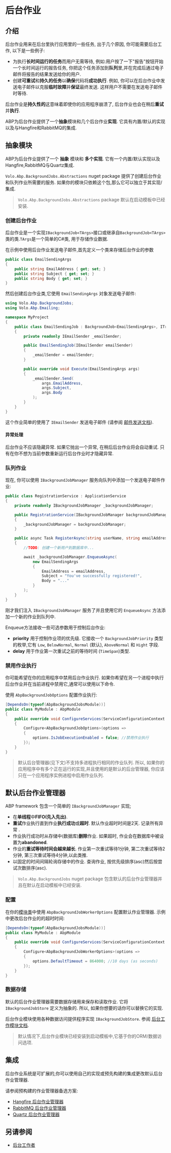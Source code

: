 # 后台作业

## 介绍

后台作业用来在后台里执行应用里的一些任务, 出于几个原因, 你可能需要后台工作, 以下是一些例子:

- 为执行**长时间运行的任务**而用户无需等待, 例如:用户按了一下"报告"按钮开始一个长时间运行的报告任务, 你把这个任务添加到**队列**里,并在完成后通过电子邮件将报告的结果发送给你的用户.
- 创建**可重试**和**持久的任务**以**确保**代码将**成功执行**. 例如, 你可以在后台作业中发送电子邮件以克服**临时故障**并**保证**最终发送. 这样用户不需要在发送电子邮件时等待.

后台作业是**持久性的**这意味着即使你的应用程序崩溃了, 后台作业也会在稍后**重试**并**执行**.

ABP为后台作业提供了一个**抽象**模块和几个后台作业**实现**. 它具有内置/默认的实现以及与Hangfire和RabbitMQ的集成.

## 抽象模块

ABP为后台作业提供了一个 **抽象** 模块和 **多个实现**. 它有一个内置/默认实现以及Hangfire,RabbitMQ与Quartz集成.

`Volo.Abp.BackgroundJobs.Abstractions` nuget package 提供了创建后台作业和队列作业所需要的服务. 如果你的模块只依赖这个包,那么它可以独立于其实现/集成.

> `Volo.Abp.BackgroundJobs.Abstractions` package 默认在启动模板中已经安装.

### 创建后台作业

后台作业是一个实现`IBackgroundJob<TArgs>`接口或继承自`BackgroundJob<TArgs>`类的类.`TArgs`是一个简单的C#类, 用于存储作业数据.

在示例中使用后台作业发送电子邮件,首先定义一个类来存储后台作业的参数

````csharp
public class EmailSendingArgs
{
    public string EmailAddress { get; set; }
    public string Subject { get; set; }
    public string Body { get; set; }
}
````

然后创建后台作业类,它使用 `EmailSendingArgs` 对象发送电子邮件:

````csharp
using Volo.Abp.BackgroundJobs;
using Volo.Abp.Emailing;

namespace MyProject
{
    public class EmailSendingJob : BackgroundJob<EmailSendingArgs>, ITransientDependency
    {
        private readonly IEmailSender _emailSender;

        public EmailSendingJob(IEmailSender emailSender)
        {
            _emailSender = emailSender;
        }

        public override void Execute(EmailSendingArgs args)
        {
            _emailSender.Send(
                args.EmailAddress,
                args.Subject,
                args.Body
            );
        }
    }
}
````

这个作业简单的使用了 `IEmailSender` 发送电子邮件 (请参阅 [邮件发送文档](Emailing.md)).

#### 异常处理

后台作业不应该隐藏异常. 如果它抛出一个异常, 在稍后后台作业将会自动重试. 只有在你不想为当前参数重新运行后台作业时才隐藏异常.

### 队列作业

现在, 你可以使用 `IBackgroundJobManager` 服务向队列中添加一个发送电子邮件作业:

````csharp
public class RegistrationService : ApplicationService
{
    private readonly IBackgroundJobManager _backgroundJobManager;

    public RegistrationService(IBackgroundJobManager backgroundJobManager)
    {
        _backgroundJobManager = backgroundJobManager;
    }

    public async Task RegisterAsync(string userName, string emailAddress, string password)
    {
        //TODO: 创建一个新用户到数据库中...

        await _backgroundJobManager.EnqueueAsync(
            new EmailSendingArgs
            {
                EmailAddress = emailAddress,
                Subject = "You've successfully registered!",
                Body = "..."
            }
        );
    }
}
````

刚才我们注入 `IBackgroundJobManager` 服务了并且使用它的 `EnqueueAsync` 方法添加一个新的作业到队列中.

Enqueue方法接收一些可选参数用于控制后台作业:

* **priority** 用于控制作业项的优先级. 它接收一个 `BackgroundJobPriority` 类型的枚举,它有 `Low`, `BelowNormal`, `Normal` (默认), `AboveNormal` 和 `Hight` 字段.
* **delay** 用于作业第一次重试之前的等待时间 (`TimeSpan`)类型.

### 禁用作业执行

你可能希望在你的应用程序中禁用后台作业执行. 如果你希望在另一个进程中执行后台作业并在当前进程中禁用它,通常可以使用以下命令.

使用 `AbpBackgroundJobOptions` 配置作业执行:

````csharp
[DependsOn(typeof(AbpBackgroundJobsModule))]
public class MyModule : AbpModule
{
    public override void ConfigureServices(ServiceConfigurationContext context)
    {
        Configure<AbpBackgroundJobOptions>(options =>
        {
            options.IsJobExecutionEnabled = false; //禁用作业执行
        });
    }
}
````

> 默认后台管理器(见下文)不支持多进程执行相同的作业队列. 所以, 如果你的应用程序中有多个正在运行的实现,并且使用的是默认的后台管理器, 你应该只在一个应用程序实例进程中启用作业队列.

## 默认后台作业管理器

ABP framework 包含一个简单的 `IBackgroundJobManager` 实现;

- 在**单线程**中**FIFO(先入先出)**.
- **重试**作业执行直到作业**执行成功**或**超时**. 默认作业超时时间是2天. 记录所有异常 .
- 作业执行成功时从存储中(数据库)**删除**作业. 如果超时, 作业会在数据库中被设置为**abandoned**.
- 作业的**重试等待时间会越来越长**. 作业第一次重试等待1分钟, 第二次重试等待2分钟, 第三次重试等待4分钟,以此类推.
- 以固定的时间间隔轮询存储中的作业. 查询作业, 按优先级排序(asc)然后按尝试次数排序(asc).

> `Volo.Abp.BackgroundJobs` nuget package 包含默认的后台作业管理器并且在默认在启动模板中已经安装.

### 配置

在你的[模块类](Module-Development-Basics.md)中使用 `AbpBackgroundJobWorkerOptions` 配置默认作业管理器.
示例中更改后台作业的的超时时间:

````csharp
[DependsOn(typeof(AbpBackgroundJobsModule))]
public class MyModule : AbpModule
{
    public override void ConfigureServices(ServiceConfigurationContext context)
    {
        Configure<AbpBackgroundJobWorkerOptions>(options =>
        {
            options.DefaultTimeout = 864000; //10 days (as seconds)
        });
    }
}
````

### 数据存储

默认的后台作业管理器需要数据存储用来保存和读取作业. 它将 `IBackgroundJobStore` 定义为抽象的. 所以, 如果你想要的话你可以替换它的实现.

后台作业模块使用各种数据访问提供程序实现 `IBackgroundJobStore`. 参阅 [后台工作模块文档](Modules/Background-Jobs.md).

> 默认情况下,后台作业模块已经安装到启动模板中,它基于你的ORM/数据访问选项.

## 集成

后台作业系统是可扩展的,你可以使用自己的实现或预先构建的集成更改默认后台作业管理器.

请参阅预构建的作业管理器备选方案:

* [Hangfire 后台作业管理器](Background-Jobs-Hangfire.md)
* [RabbitMQ 后台作业管理器](Background-Jobs-RabbitMq.md)
* [Quartz 后台作业管理器](Background-Jobs-Quartz.md)

## 另请参阅
* [后台工作者](Background-Workers.md)